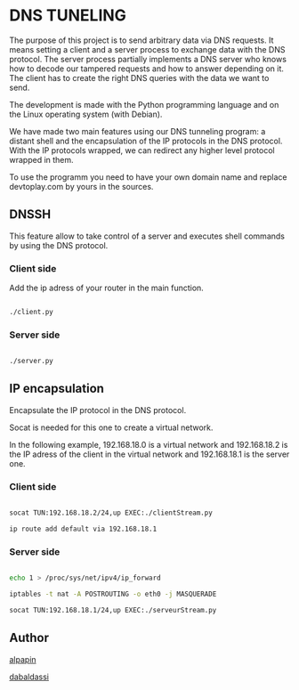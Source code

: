 # DNS TUNELING

The purpose of this project is to send arbitrary data via DNS requests. It means setting  a client and a server process to exchange data with the DNS protocol. The server process partially implements a DNS server who knows how to decode our tampered requests and how to answer depending on it. The client has to create the right DNS queries with the data we want to send.

The development is made with the Python programming language and on the Linux operating system (with Debian).

We have made two main features using our DNS tunneling program: a distant shell and the encapsulation of the IP protocols in the DNS protocol. With the IP protocols wrapped, we can redirect any higher level protocol wrapped in them.

To use the programm you need to have your own domain name and replace devtoplay.com by yours in the sources.

## DNSSH

This feature allow to take control of a server and executes shell commands by using the DNS protocol.

### Client side

Add the ip adress of your router in the main function.

```bash

./client.py

```

### Server side

```bash

./server.py

```

## IP encapsulation

Encapsulate the IP protocol in the DNS protocol.

Socat is needed for this one to create a virtual network.

In the following example, 192.168.18.0 is a virtual network and 192.168.18.2 is the IP adress of the client in the virtual network and 192.168.18.1 is the server one.

### Client side

```bash

socat TUN:192.168.18.2/24,up EXEC:./clientStream.py

ip route add default via 192.168.18.1

```

### Server side

```bash

echo 1 > /proc/sys/net/ipv4/ip_forward

iptables -t nat -A POSTROUTING -o eth0 -j MASQUERADE

socat TUN:192.168.18.1/24,up EXEC:./serveurStream.py

```

## Author

[alpapin](https://github.com/alpapin)

[dabaldassi](https://github.com/dabaldassi/)
